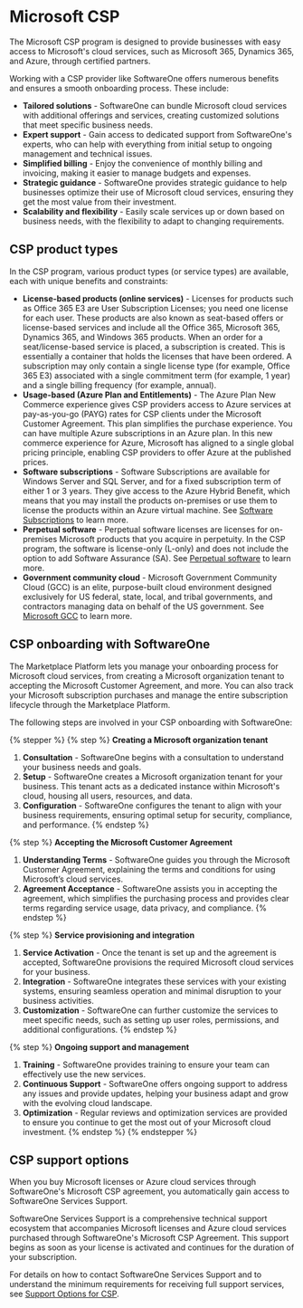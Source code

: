 # Microsoft CSP

The Microsoft CSP program is designed to provide businesses with easy access to Microsoft's cloud services, such as Microsoft 365, Dynamics 365, and Azure, through certified partners.

Working with a CSP provider like SoftwareOne offers numerous benefits and ensures a smooth onboarding process. These include:

* **Tailored solutions** - SoftwareOne can bundle Microsoft cloud services with additional offerings and services, creating customized solutions that meet specific business needs.
* **Expert support** - Gain access to dedicated support from SoftwareOne's experts, who can help with everything from initial setup to ongoing management and technical issues.
* **Simplified billing** - Enjoy the convenience of monthly billing and invoicing, making it easier to manage budgets and expenses.
* **Strategic guidance** - SoftwareOne provides strategic guidance to help businesses optimize their use of Microsoft cloud services, ensuring they get the most value from their investment.
* **Scalability and flexibility** - Easily scale services up or down based on business needs, with the flexibility to adapt to changing requirements.

## CSP product types <a href="#csp-products" id="csp-products"></a>

In the CSP program, various product types (or service types) are available, each with unique benefits and constraints:

* **License-based products (online services)** - Licenses for products such as Office 365 E3 are User Subscription Licenses; you need one license for each user. These products are also known as seat-based offers or license-based services and include all the Office 365, Microsoft 365, Dynamics 365, and Windows 365 products. When an order for a seat/license-based service is placed, a subscription is created. This is essentially a container that holds the licenses that have been ordered. A subscription may only contain a single license type (for example, Office 365 E3) associated with a single commitment term (for example, 1 year) and a single billing frequency (for example, annual).
* **Usage-based (Azure Plan and Entitlements)** - The Azure Plan New Commerce experience gives CSP providers access to Azure services at pay-as-you-go (PAYG) rates for CSP clients under the Microsoft Customer Agreement. This plan simplifies the purchase experience. You can have multiple Azure subscriptions in an Azure plan. In this new commerce experience for Azure, Microsoft has aligned to a single global pricing principle, enabling CSP providers to offer Azure at the published prices.
* **Software subscriptions** - Software Subscriptions are available for Windows Server and SQL Server, and for a fixed subscription term of either 1 or 3 years. They give access to the Azure Hybrid Benefit, which means that you may install the products on-premises or use them to license the products within an Azure virtual machine. See [Software Subscriptions](software-subscriptions/) to learn more.
* **Perpetual software** - Perpetual software licenses are licenses for on-premises Microsoft products that you acquire in perpetuity. In the CSP program, the software is license-only (L-only) and does not include the option to add Software Assurance (SA). See [Perpetual software](perpetual-software/) to learn more.
* **Government community cloud** - Microsoft Government Community Cloud (GCC) is an elite, purpose-built cloud environment designed exclusively for US federal, state, local, and tribal governments, and contractors managing data on behalf of the US government. See [Microsoft GCC](microsoft-gcc.md) to learn more.

## CSP onboarding with SoftwareOne <a href="#csp-onboarding-with-softwareone" id="csp-onboarding-with-softwareone"></a>

The Marketplace Platform lets you manage your onboarding process for Microsoft cloud services, from creating a Microsoft organization tenant to accepting the Microsoft Customer Agreement, and more. You can also track your Microsoft subscription purchases and manage the entire subscription lifecycle through the Marketplace Platform.&#x20;

The following steps are involved in your CSP onboarding with SoftwareOne:

{% stepper %}
{% step %}
**Creating a Microsoft organization tenant**

1. **Consultation** - SoftwareOne begins with a consultation to understand your business needs and goals.
2. **Setup** - SoftwareOne creates a Microsoft organization tenant for your business. This tenant acts as a dedicated instance within Microsoft's cloud, housing all users, resources, and data.
3. **Configuration** - SoftwareOne configures the tenant to align with your business requirements, ensuring optimal setup for security, compliance, and performance.
{% endstep %}

{% step %}
**Accepting the Microsoft Customer Agreement**

1. **Understanding Terms** - SoftwareOne guides you through the Microsoft Customer Agreement, explaining the terms and conditions for using Microsoft’s cloud services.
2. **Agreement Acceptance** - SoftwareOne assists you in accepting the agreement, which simplifies the purchasing process and provides clear terms regarding service usage, data privacy, and compliance.
{% endstep %}

{% step %}
**Service provisioning and integration**

1. **Service Activation** - Once the tenant is set up and the agreement is accepted, SoftwareOne provisions the required Microsoft cloud services for your business.
2. **Integration** - SoftwareOne integrates these services with your existing systems, ensuring seamless operation and minimal disruption to your business activities.
3. **Customization** - SoftwareOne can further customize the services to meet specific needs, such as setting up user roles, permissions, and additional configurations.
{% endstep %}

{% step %}
**Ongoing support and management**

1. **Training** - SoftwareOne provides training to ensure your team can effectively use the new services.
2. **Continuous Support** - SoftwareOne offers ongoing support to address any issues and provide updates, helping your business adapt and grow with the evolving cloud landscape.
3. **Optimization** - Regular reviews and optimization services are provided to ensure you continue to get the most out of your Microsoft cloud investment.
{% endstep %}
{% endstepper %}

## CSP support options <a href="#csp-and-granular-delegated-admin-privileges" id="csp-and-granular-delegated-admin-privileges"></a>

When you buy Microsoft licenses or Azure cloud services through SoftwareOne's Microsoft CSP agreement, you automatically gain access to SoftwareOne Services Support.&#x20;

SoftwareOne Services Support is a comprehensive technical support ecosystem that accompanies Microsoft licenses and Azure cloud services purchased through SoftwareOne's Microsoft CSP Agreement. This support begins as soon as your license is activated and continues for the duration of your subscription.&#x20;

For details on how to contact SoftwareOne Services Support and to understand the minimum requirements for receiving full support services, see [Support Options for CSP](support-options-for-csp.md).
